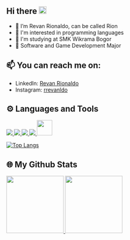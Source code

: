 ## Hi there <img src="https://raw.githubusercontent.com/MartinHeinz/MartinHeinz/master/wave.gif" height="20px">

- 👋 I’m Revan Rionaldo, can be called Rion
- 👀 I'm interested in programming languages
- 🌱 I'm studying at SMK Wikrama Bogor
- 💞️ Software and Game Development Major

## 📫 You can reach me on:
- LinkedIn: [Revan Rionaldo](https://id.linkedin.com/in/revan-rionaldo-1b3ab021b/)
- Instagram: [rrevanldo](https://www.instagram.com/rrevanldo/)

## ⚙️ Languages and Tools

<p align="left"> 
    <a href="https://developer.mozilla.org/en-US/docs/Web/HTML" target="_blank"> <img src="https://img.icons8.com/color/48/000000/html-5.png"/> </a> 
    <a href="https://developer.mozilla.org/en-US/docs/Web/CSS?retiredLocale=id" target="_blank"> <img src="https://img.icons8.com/color/48/000000/css3.png"/> </a> 
    <a href="https://developer.mozilla.org/en-US/docs/Web/JavaScript" target="_blank"> <img src="https://img.icons8.com/color/48/000000/javascript.png"/> </a> 
    <a href="https://developer.mozilla.org/en-US/docs/Glossary/PHP" target="_blank"> <img src="https://img.icons8.com/color/48/000000/php.png" /> </a> 
    <a href="https://laravel.com/docs/10.x" target="_blank"> <img src="https://upload.wikimedia.org/wikipedia/commons/thumb/9/9a/Laravel.svg/75px-Laravel.svg.png" width="40" height="40" /> </a> 
</p>

[![Top Langs](https://github-readme-stats.vercel.app/api/top-langs/?username=imrion&layout=compact&theme=tokyonight)](https://github.com/imrion/github-readme-stats)

## 🌐 My Github Stats

<p align="left">
<a href="https://github.com/imrion">
  <img height="150em" src="https://github-readme-stats.vercel.app/api?username=imrion&theme=tokyonight&show_icons=true"/>
  <img height="150em" src="https://streak-stats.demolab.com/?user=imrion&theme=tokyonight"/>
</a>
</p>
